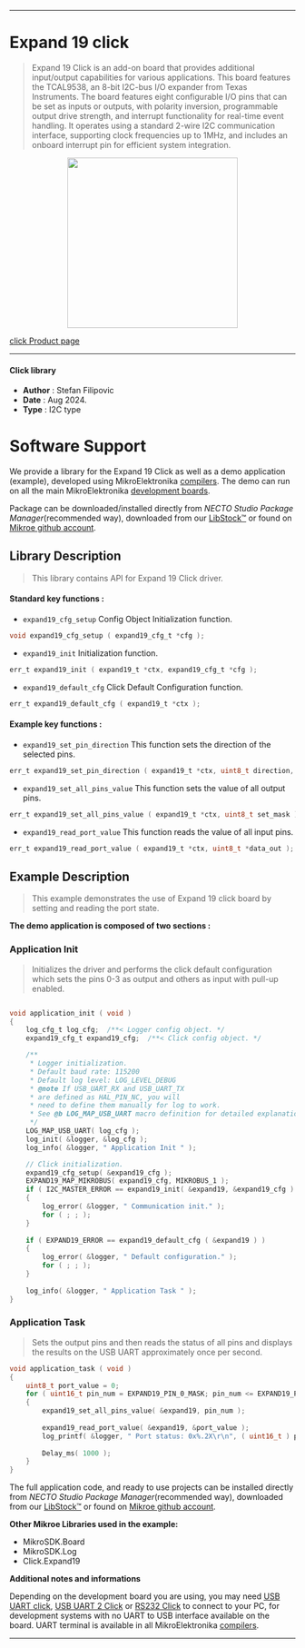 
---
# Expand 19 click

> Expand 19 Click is an add-on board that provides additional input/output capabilities for various applications. This board features the TCAL9538, an 8-bit I2C-bus I/O expander from Texas Instruments. The board features eight configurable I/O pins that can be set as inputs or outputs, with polarity inversion, programmable output drive strength, and interrupt functionality for real-time event handling. It operates using a standard 2-wire I2C communication interface, supporting clock frequencies up to 1MHz, and includes an onboard interrupt pin for efficient system integration.

<p align="center">
  <img src="https://download.mikroe.com/images/click_for_ide/expand19_click.png" height=300px>
</p>

[click Product page](https://www.mikroe.com/expand-19-click)

---


#### Click library

- **Author**        : Stefan Filipovic
- **Date**          : Aug 2024.
- **Type**          : I2C type


# Software Support

We provide a library for the Expand 19 Click
as well as a demo application (example), developed using MikroElektronika
[compilers](https://www.mikroe.com/necto-studio).
The demo can run on all the main MikroElektronika [development boards](https://www.mikroe.com/development-boards).

Package can be downloaded/installed directly from *NECTO Studio Package Manager*(recommended way), downloaded from our [LibStock&trade;](https://libstock.mikroe.com) or found on [Mikroe github account](https://github.com/MikroElektronika/mikrosdk_click_v2/tree/master/clicks).

## Library Description

> This library contains API for Expand 19 Click driver.

#### Standard key functions :

- `expand19_cfg_setup` Config Object Initialization function.
```c
void expand19_cfg_setup ( expand19_cfg_t *cfg );
```

- `expand19_init` Initialization function.
```c
err_t expand19_init ( expand19_t *ctx, expand19_cfg_t *cfg );
```

- `expand19_default_cfg` Click Default Configuration function.
```c
err_t expand19_default_cfg ( expand19_t *ctx );
```

#### Example key functions :

- `expand19_set_pin_direction` This function sets the direction of the selected pins.
```c
err_t expand19_set_pin_direction ( expand19_t *ctx, uint8_t direction, uint8_t pin_mask );
```

- `expand19_set_all_pins_value` This function sets the value of all output pins.
```c
err_t expand19_set_all_pins_value ( expand19_t *ctx, uint8_t set_mask );
```

- `expand19_read_port_value` This function reads the value of all input pins.
```c
err_t expand19_read_port_value ( expand19_t *ctx, uint8_t *data_out );
```

## Example Description

> This example demonstrates the use of Expand 19 click board by setting and reading the port state.

**The demo application is composed of two sections :**

### Application Init

> Initializes the driver and performs the click default configuration which sets the pins 0-3 as output and others as input with pull-up enabled.

```c

void application_init ( void )
{
    log_cfg_t log_cfg;  /**< Logger config object. */
    expand19_cfg_t expand19_cfg;  /**< Click config object. */

    /** 
     * Logger initialization.
     * Default baud rate: 115200
     * Default log level: LOG_LEVEL_DEBUG
     * @note If USB_UART_RX and USB_UART_TX 
     * are defined as HAL_PIN_NC, you will 
     * need to define them manually for log to work. 
     * See @b LOG_MAP_USB_UART macro definition for detailed explanation.
     */
    LOG_MAP_USB_UART( log_cfg );
    log_init( &logger, &log_cfg );
    log_info( &logger, " Application Init " );

    // Click initialization.
    expand19_cfg_setup( &expand19_cfg );
    EXPAND19_MAP_MIKROBUS( expand19_cfg, MIKROBUS_1 );
    if ( I2C_MASTER_ERROR == expand19_init( &expand19, &expand19_cfg ) ) 
    {
        log_error( &logger, " Communication init." );
        for ( ; ; );
    }
    
    if ( EXPAND19_ERROR == expand19_default_cfg ( &expand19 ) )
    {
        log_error( &logger, " Default configuration." );
        for ( ; ; );
    }
    
    log_info( &logger, " Application Task " );
}

```

### Application Task

> Sets the output pins and then reads the status of all pins and displays the results on the USB UART approximately once per second.

```c
void application_task ( void )
{
    uint8_t port_value = 0;
    for ( uint16_t pin_num = EXPAND19_PIN_0_MASK; pin_num <= EXPAND19_PIN_3_MASK; pin_num <<= 1 )
    {
        expand19_set_all_pins_value( &expand19, pin_num );
        
        expand19_read_port_value( &expand19, &port_value );
        log_printf( &logger, " Port status: 0x%.2X\r\n", ( uint16_t ) port_value );
        
        Delay_ms( 1000 );
    }
}
```

The full application code, and ready to use projects can be installed directly from *NECTO Studio Package Manager*(recommended way), downloaded from our [LibStock&trade;](https://libstock.mikroe.com) or found on [Mikroe github account](https://github.com/MikroElektronika/mikrosdk_click_v2/tree/master/clicks).

**Other Mikroe Libraries used in the example:**

- MikroSDK.Board
- MikroSDK.Log
- Click.Expand19

**Additional notes and informations**

Depending on the development board you are using, you may need
[USB UART click](https://www.mikroe.com/usb-uart-click),
[USB UART 2 Click](https://www.mikroe.com/usb-uart-2-click) or
[RS232 Click](https://www.mikroe.com/rs232-click) to connect to your PC, for
development systems with no UART to USB interface available on the board. UART
terminal is available in all MikroElektronika
[compilers](https://shop.mikroe.com/compilers).

---
